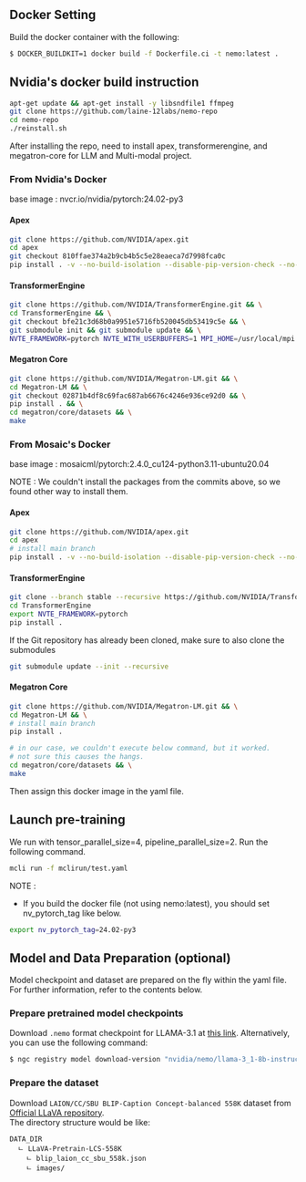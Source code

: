 ## Docker Setting

Build the docker container with the following:

```bash
$ DOCKER_BUILDKIT=1 docker build -f Dockerfile.ci -t nemo:latest .
```

## Nvidia's docker build instruction

```bash
apt-get update && apt-get install -y libsndfile1 ffmpeg
git clone https://github.com/laine-12labs/nemo-repo
cd nemo-repo
./reinstall.sh
```

After installing the repo, need to install apex, transformerengine, and megatron-core for LLM and Multi-modal project.

### From Nvidia's Docker

base image : nvcr.io/nvidia/pytorch:24.02-py3

#### Apex
```bash
git clone https://github.com/NVIDIA/apex.git
cd apex
git checkout 810ffae374a2b9cb4b5c5e28eaeca7d7998fca0c
pip install . -v --no-build-isolation --disable-pip-version-check --no-cache-dir --config-settings "--build-option=--cpp_ext --cuda_ext --fast_layer_norm --distributed_adam --deprecated_fused_adam --group_norm"
```

#### TransformerEngine
```bash
git clone https://github.com/NVIDIA/TransformerEngine.git && \
cd TransformerEngine && \
git checkout bfe21c3d68b0a9951e5716fb520045db53419c5e && \
git submodule init && git submodule update && \
NVTE_FRAMEWORK=pytorch NVTE_WITH_USERBUFFERS=1 MPI_HOME=/usr/local/mpi pip install .
```

#### Megatron Core
```bash
git clone https://github.com/NVIDIA/Megatron-LM.git && \
cd Megatron-LM && \
git checkout 02871b4df8c69fac687ab6676c4246e936ce92d0 && \
pip install . && \
cd megatron/core/datasets && \
make
```

### From Mosaic's Docker

base image : mosaicml/pytorch:2.4.0_cu124-python3.11-ubuntu20.04

NOTE : We couldn't install the packages from the commits above, so we found other way to install them.

#### Apex
```bash
git clone https://github.com/NVIDIA/apex.git
cd apex
# install main branch
pip install . -v --no-build-isolation --disable-pip-version-check --no-cache-dir --config-settings "--build-option=--cpp_ext --cuda_ext --fast_layer_norm --distributed_adam --deprecated_fused_adam --group_norm"
```

#### TransformerEngine
```bash
git clone --branch stable --recursive https://github.com/NVIDIA/TransformerEngine.git
cd TransformerEngine
export NVTE_FRAMEWORK=pytorch
pip install .
```

If the Git repository has already been cloned, make sure to also clone the submodules
```bash
git submodule update --init --recursive
```

#### Megatron Core
```bash
git clone https://github.com/NVIDIA/Megatron-LM.git && \
cd Megatron-LM && \
# install main branch
pip install .

# in our case, we couldn't execute below command, but it worked.
# not sure this causes the hangs.
cd megatron/core/datasets && \
make
```

Then assign this docker image in the yaml file.

## Launch pre-training

We run with tensor_parallel_size=4, pipeline_parallel_size=2. Run the following command.

```bash
mcli run -f mclirun/test.yaml
```

NOTE :
- If you build the docker file (not using nemo:latest), you should set nv_pytorch_tag like below.
```bash
export nv_pytorch_tag=24.02-py3
```

## Model and Data Preparation (optional)

Model checkpoint and dataset are prepared on the fly within the yaml file. For further information, refer to the contents below.

### Prepare pretrained model checkpoints

Download `.nemo` format checkpoint for LLAMA-3.1 at [this link](https://catalog.ngc.nvidia.com/orgs/nvidia/teams/nemo/models/llama-3_1-8b-instruct-nemo). Alternatively, you can use the following command:<br>

```bash
$ ngc registry model download-version "nvidia/nemo/llama-3_1-8b-instruct-nemo:1.0"
```

### Prepare the dataset

Download `LAION/CC/SBU BLIP-Caption Concept-balanced 558K` dataset from [Official LLaVA repository](https://github.com/haotian-liu/LLaVA/blob/main/docs/Data.md).<br>
The directory structure would be like:<br>
```
DATA_DIR
  ㄴ LLaVA-Pretrain-LCS-558K
    ㄴ blip_laion_cc_sbu_558k.json
    ㄴ images/
```
